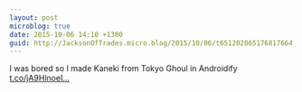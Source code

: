 ```yaml
---
layout: post
microblog: true
date: 2015-10-06 14:10 +1300
guid: http://JacksonOfTrades.micro.blog/2015/10/06/t651202865176817664.html
---
```

I was bored so I made Kaneki from Tokyo Ghoul in Androidify [t.co/jA9HlnoeI...](http://t.co/jA9HlnoeIx)

